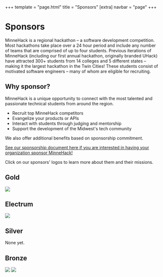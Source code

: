 +++
template = "page.html"
title = "Sponsors"
[extra]
navbar = "page"
+++

# Sponsors

MinneHack is a regional hackathon – a software development competition. Most hackathons take place over a 24 hour period and include any number of teams that are comprised of up to four students. Previous iterations of MinneHack (including our first annual hackathon, originally branded UHack) have attracted 300+ students from 14 colleges and 5 different states – making it the largest hackathon in the Twin Cities! These students consist of motivated software engineers – many of whom are eligible for recruiting.

## Why sponsor?
    
MinneHack is a unique opportunity to connect with the most talented and passionate technical students from around the region.

- Recruit top MinneHack competitors
- Evangelize your products or APIs
- Interact with students through judging and mentorship
- Support the development of the Midwest's tech community

We also offer additional benefits based on sponsorship commitment.

<a href="/sponsor2021.pdf">See our sponsorship document here if you are interested in having your organization sponsor MinneHack!</a>

Click on our sponsors' logos to learn more about them and their missions.
<div class="sponsors sponsorship">
    <div class="platinum box" style="display: none;">
		<h2>Platinum</h2>
	    <div class="sponsorship-info">
			<p>None yet.</p>
		</div>
	</div>
    <div class="gold box">
		<h2>Gold</h2>
		<div class="sponsorship-info sponsor-logos">
			<a href="/sponsors-meta#ecolab"><img src="/images/ecolab.svg"></img></a>
		</div>
	</div>
	<div class="electrum box">
		<h2>Electrum</h2>
		<div class="sponsorship-info sponsor-logos">
			<a href="/sponsors-meta#cigna"><img src="/images/cigna.svg"></img></a>
		</div>
	</div>
	<div class="silver box">
		<h2>Silver</h2>
		<div class="sponsorship-info">
			<p>None yet.</p>
		</div>
	</div>
	<div class="bronze box">
		<h2>Bronze</h2>
		<div class="sponsorship-info sponsor-logos">
			<a href="/sponsors-meta#bestbuy"><img src="/images/bestbuy.png"></img></a>
			<a href="/sponsors-meta#cat"><img src="/images/cat.jpg"></img></a>
		</div>
	</div>
</div>
